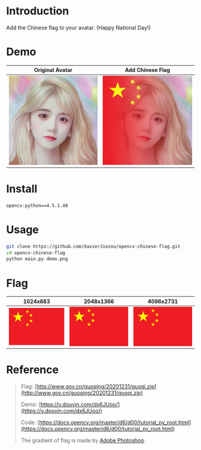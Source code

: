 # Introduction
Add the Chinese flag to your avatar. (Happy National Day!)
# Demo
| Original Avatar| Add Chinese Flag |
|:--------------:|:----------------:|
|![demo](demo.png)|![_new](_new.jpg)|
# Install
```bash
opencv-python==4.5.1.48
```
# Usage
```bash
git clone https://github.com/XavierJiezou/opencv-chinese-flag.git
cd opencv-chinese-flag
python main.py demo.png
```
# Flag
| 1024x683| 2048x1366 | 4096x2731 |
|:-------:|:---------:|:---------:|
|![1024](guoqi/guoqi_1024.png)|![2048](guoqi/guoqi_2048.png)|![4096](guoqi/guoqi_4096.png)|
# Reference
> Flag: [http://www.gov.cn/guoqing/20201231/guoqi.zip](http://www.gov.cn/guoqing/20201231/guoqi.zip)
> 
> Demo: [https://v.douyin.com/dx6JUoo/](https://v.douyin.com/dx6JUoo/)
> 
> Code: [https://docs.opencv.org/master/d6/d00/tutorial_py_root.html](https://docs.opencv.org/master/d6/d00/tutorial_py_root.html)
> 
> The gradient of flag is made by [Adobe Photoshop](https://www.adobe.com/products/photoshop.html).